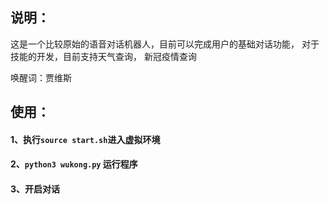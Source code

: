 ## 说明：
这是一个比较原始的语音对话机器人，目前可以完成用户的基础对话功能，
对于技能的开发，目前支持天气查询， 新冠疫情查询

唤醒词：贾维斯

## 使用：
#### 1、执行`source start.sh`进入虚拟环境
#### 2、`python3 wukong.py` 运行程序
#### 3、开启对话
